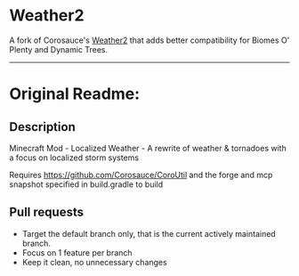 # Weather2

A fork of Corosauce's [Weather2](https://github.com/Corosauce/weather2) that adds better compatibility for Biomes O' Plenty and Dynamic Trees.

---

# Original Readme:

## Description

Minecraft Mod - Localized Weather - A rewrite of weather &amp; tornadoes with a focus on localized storm systems

Requires https://github.com/Corosauce/CoroUtil and the forge and mcp snapshot specified in build.gradle to build

## Pull requests

- Target the default branch only, that is the current actively maintained branch.
- Focus on 1 feature per branch
- Keep it clean, no unnecessary changes